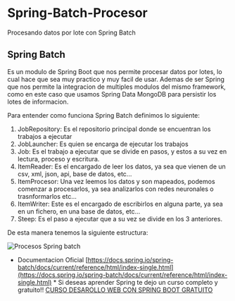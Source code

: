 # Spring-Batch-Procesor
Procesando datos por lote con Spring Batch

## Spring Batch
Es un modulo de Spring Boot que nos permite procesar datos por lotes, lo cual hace que sea muy practico y muy facil de usar.
Ademas de ser Spring que nos permite la integracion de multiples modulos del mismo framework, como en este caso que usamos Spring Data MongoDB
para persistir los lotes de informacion.

Para entender como funciona Spring Batch definimos lo siguiente:

1. JobRepository: Es el repositorio principal donde se encuentran los trabajos a ejecutar
2. JobLauncher: Es quien se encarga de ejecutar los trabajos
3. Job: Es el trabajo a ejecutar que se divide en pasos, y estos a su vez en lectura, proceso y escritura.
4. ItemReader: Es el encargado de leer los datos, ya sea que vienen de un csv, xml, json, api, base de datos, etc...
5. ItemProcesor: Una vez leemos los datos y son mapeados, podemos comenzar a procesarlos, ya sea analizarlos con redes neuronales o trasnformarlos etc...
6. ItemWriter: Este es el encargado de escribirlos en alguna parte, ya sea en un fichero, en una base de datos, etc...
7. Steep: Es el paso a ejecutar que a su vez se divide en los 3 anteriores.

De esta manera tenemos la siguiente estructura:

![Procesos Spring batch](https://docs.spring.io/spring-batch/docs/current/reference/html/images/spring-batch-reference-model.png)

* Documentacion Oficial [https://docs.spring.io/spring-batch/docs/current/reference/html/index-single.html](https://docs.spring.io/spring-batch/docs/current/reference/html/index-single.html) *
Si deseas aprender Spring te dejo un curso completo y gratuito!!
[CURSO DESAROLLO WEB CON SPRING BOOT GRATUITO](https://www.youtube.com/watch?v=H2TIvYIRxW4&list=PLcIHm18h1i4nD4H8tPeID8PNiKsm4VZm5)
